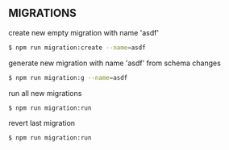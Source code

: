 ## MIGRATIONS
create new empty migration with name 'asdf'
```bash
$ npm run migration:create --name=asdf
```

generate new migration  with name 'asdf' from schema changes
```bash
$ npm run migration:g --name=asdf
```

run all new migrations 
```bash
$ npm run migration:run
```

revert last migration
```bash
$ npm run migration:run
```